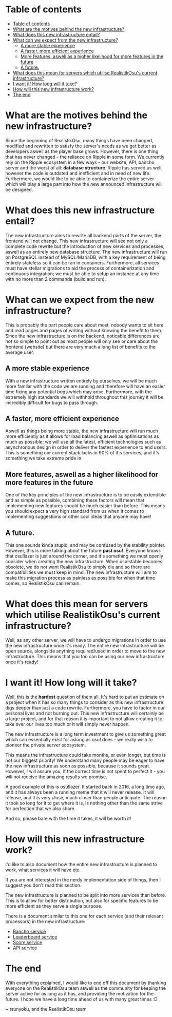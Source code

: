 # Table of contents

- [Table of contents](#table-of-contents)
- [What are the motives behind the new infrastructure?](#what-are-the-motives-behind-the-new-infrastructure)
- [What does this new infrastructure entail?](#what-does-this-new-infrastructure-entail)
- [What can we expect from the new infrastructure?](#what-can-we-expect-from-the-new-infrastructure)
  - [A more stable experience](#a-more-stable-experience)
  - [A faster, more efficient experience](#a-faster-more-efficient-experience)
  - [More features, aswell as a higher likelihood for more features in the future](#more-features-aswell-as-a-higher-likelihood-for-more-features-in-the-future)
  - [A future.](#a-future)
- [What does this mean for servers which utilise RealistikOsu's current infrastructure?](#what-does-this-mean-for-servers-which-utilise-realistikosus-current-infrastructure)
- [I want it! How long will it take?](#i-want-it-how-long-will-it-take)
- [How will this new infrastructure work?](#how-will-this-new-infrastructure-work)
- [The end](#the-end)

# What are the motives behind the new infrastructure?

Since the beginning of RealistikOsu, many things have been changed, modified and rewritten to satisfy the server's needs as we get better as developers aswell as the player base grows. However, there is one thing that has never changed - the reliance on Ripple in some form. We currently rely on the Ripple ecosystem in a few ways - our website, API, bancho server and the worst of all: **database structure**. Ripple has served us well, however the code is outdated and inefficient and in need of new life. Furthermore, we would like to be able to containerize the entire server which will play a large part into how the new announced infrastructure will be designed.

# What does this new infrastructure entail?

The new infrastructure aims to rewrite all backend parts of the server, the frontend will not change. This new infrastructure will see not only a complete code rewrite but the introduction of new services and processes, aswell as an entirely new database structure. The new infrastructure will run on PostgreSQL instead of MySQL/MariaDB, with a key requirement of being entirely stateless so it can be ran in containers. Furthermore, all services must have stellar migrations to aid the process of containerization and continuous integration; we must be able to setup an instance at any time with no more than 2 commands (build and run).

# What can we expect from the new infrastructure?

This is probably the part people care about most, nobody wants to sit here and read pages and pages of writing without knowing the benefit to them. Since the new infrastructure is on the backend, noticable differences are not so simple to point out as most people will only see or care about the frontend (website) but there are very much a long list of benefits to the average user.

## A more stable experience

With a new infrastructure written entirely by ourselves, we will be much more familar with the code we are running and therefore will have an easier time fixing any potential bugs which may arise. Furthermore, with the extremely high standards we will withhold throughout this journey it will be incredibly difficult for bugs to pass through.

## A faster, more efficient experience

Aswell as things being more stable, the new infrastructure will run much more efficiently as it allows for load balancing aswell as optimisations as much as possible; we will use all the latest, efficient technologies such as asynchronous design in order to deliver the fastest experience to end users. This is something our current stack lacks in 90% of it's services, and it's something we take extreme pride in.

## More features, aswell as a higher likelihood for more features in the future

One of the key principles of the new infrastructure is to be easily extendible and as simple as possible, combining these factors will mean that implementing new features should be much easier than before. This means you should expect a very high standard from us when it comes to implementing suggestions or other cool ideas that anyone may have!

## A future.

This one sounds kinda stupid, and may be confused by the stability pointer. However, this is more talking about the future **past osu!**. Everyone knows that osu!lazer is just around the corner, and it's something we must openly consider when creating the new infrastructure. When osu!stable becomes obsolete, we do not want RealistikOsu to simply die and so there are compatibilities we must keep in mind. The new infrastructure will aim to make this migration process as painless as possible for when that time comes, so RealistikOsu can remain.

# What does this mean for servers which utilise RealistikOsu's current infrastructure?

Well, as any other server, we will have to undergo migrations in order to use the new infrastructure once it's ready. The entire new infrastructure will be open source, alongside anything required/used in order to move to the new infrastructure. This means that you too can be using our new infrastructure once it's ready!

# I want it! How long will it take?

Well, this is the **hardest** question of them all. It's hard to put an estimate on a project when it has so many things to consider as this new infrastructure digs deeper than just a code rewrite. Furthermore, you have to factor in our personal lives and not burning out. This new infrastructure will certainly be a large project, and for that reason it is important to not allow creating it to take over our lives too much or it will simply never happen.

The new infrastructure is a long term investment to give us something great which can essentially exist for aslong as osu! does - we really wish to pioneer the private server ecosystem.

This means the infrastructure could take months, or even longer, but time is not our biggest priority! We understand many people may be eager to have the new infrastructure as soon as possible, because it sounds great. However, I will assure you, if the correct time is not spent to perfect it - you will not receive the amazing results we promise.

A good example of this is osu!lazer. It started back in 2016, a long time ago, and it has always been a running meme that it will never release. It will release, and it is very close, much closer than people anticipate. The reason it took so long for it to get where it is, is nothing other than the same strive for perfection that we also share.

And so, please bare with the time it takes, it will be worth it!

# How will this new infrastructure work?

I'd like to also document how the entire new infrastructure is planned to work, what services it will have etc.

If you are not interested in the nerdy implementation side of things, then I suggest you don't read this section.

The new infrastructure is planned to be split into more services than before. This is to allow for better distribution, but also for specific features to be more efficient as they serve a single purpose.

There is a document similar to this one for each service (and their relevant processors) in the new infrastructure:

- [Bancho service](services/bancho.md)
- [Leaderboard service](services/leaderboards.md)
- [Score service](services/scores.md)
- [API service](services/api.md)

# The end

With everything explained, I would like to end off this document by thanking everyone on the RealistikOsu team aswell as the community for keeping the server active for as long as it has, and providing the motivation for the future. I hope we have a long time ahead of us with many great times :D

~ tsunyoku, and the RealistikOsu team